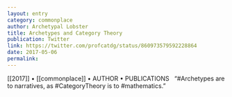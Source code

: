 ```yaml
---
layout: entry
category: commonplace
author: Archetypal Lobster
title: Archetypes and Category Theory
publication: Twitter
link: https://twitter.com/profcatdg/status/860973579592228864
date: 2017-05-06
permalink: 
---
```


[[2017]] • [[commonplace]] • AUTHOR • PUBLICATIONS 
 
“#Archetypes are to narratives, as #CategoryTheory is to #mathematics.”




